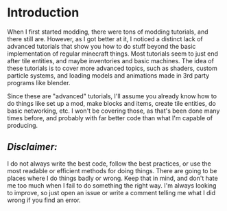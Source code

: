 # Introduction
When I first started modding, there were tons of modding tutorials, and there still are. However, as I got better at it, I noticed a distinct lack of advanced tutorials that show you how to do stuff beyond the basic implementation of regular minecraft things. Most tutorials seem to just end after tile entities, and maybe inventories and basic machines. The idea of these tutorials is to cover more advanced topics, such as shaders, custom particle systems, and loading models and animations made in 3rd party programs like blender.

Since these are "advanced" tutorials, I'll assume you already know how to do things like set up a mod, make blocks and items, create tile entities, do basic networking, etc. I won't be covering those, as that's been done many times before, and probably with far better code than what I'm capable of producing.

## ***Disclaimer:***
I do not always write the best code, follow the best practices, or use the most readable or efficient methods for doing things. There are going to be places where I do things badly or wrong. Keep that in mind, and don't hate me too much when I fail to do something the right way. I'm always looking to improve, so just open an issue or write a comment telling me what I did wrong if you find an error.
